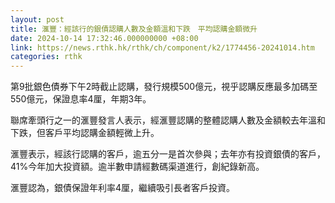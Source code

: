 ```yaml
---
layout: post
title: 滙豐：經該行的銀債認購人數及金額溫和下跌　平均認購金額微升
date: 2024-10-14 17:32:46.000000000 +08:00
link: https://news.rthk.hk/rthk/ch/component/k2/1774456-20241014.htm
categories: rthk
---
```


第9批銀色債券下午2時截止認購，發行規模500億元，視乎認購反應最多加碼至550億元，保證息率4厘，年期3年。

聯席牽頭行之一的滙豐發言人表示，經滙豐認購的整體認購人數及金額較去年溫和下跌，但客戶平均認購金額輕微上升。

滙豐表示，經該行認購的客戶，逾五分一是首次參與；去年亦有投資銀債的客戶，41%今年加大投資額。逾半數申請經數碼渠道進行，創紀錄新高。

滙豐認為，銀債保證年利率4厘，繼續吸引長者客戶投資。
